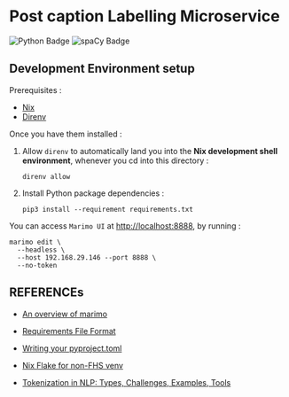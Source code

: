 # Post caption Labelling Microservice

![Python Badge](https://img.shields.io/badge/Python-3776AB?logo=python&logoColor=fff&style=for-the-badge)
![spaCy Badge](https://img.shields.io/badge/spaCy-09A3D5?logo=spacy&logoColor=fff&style=for-the-badge)

## Development Environment setup

Prerequisites :

- [Nix](https://github.com/DeterminateSystems/nix-installer)
- [Direnv](https://direnv.net/)

Once you have them installed :

1. Allow `direnv` to automatically land you into the **Nix development shell environment**, whenever you cd into this directory :
    ```shell script
    direnv allow
    ```

2. Install Python package dependencies :
    ```shell script
    pip3 install --requirement requirements.txt
    ```

You can access `Marimo UI` at <http://localhost:8888>, by running :
```shell script
marimo edit \
  --headless \
  --host 192.168.29.146 --port 8888 \
  --no-token
```

## REFERENCEs

- [An overview of marimo](https://www.youtube.com/watch?v=3N6lInzq5MI)

- [Requirements File Format](https://pip.pypa.io/en/stable/reference/requirements-file-format/)

- [Writing your pyproject.toml](https://packaging.python.org/en/latest/guides/writing-pyproject-toml/)

- [Nix Flake for non-FHS venv](https://gist.github.com/agoose77/55d04420384cafac9b09971d4870b1f6)

- [Tokenization in NLP: Types, Challenges, Examples, Tools](https://neptune.ai/blog/tokenization-in-nlp)
